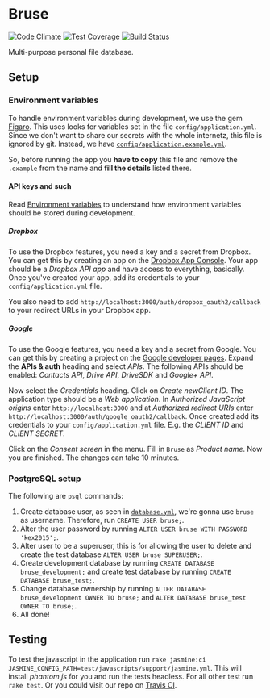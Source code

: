 # Bruse

[![Code Climate](https://codeclimate.com/repos/54ef681a6956806ad40003cc/badges/3ced46e71c97f5a488c1/gpa.svg)](https://codeclimate.com/repos/54ef681a6956806ad40003cc/feed)
[![Test Coverage](https://codeclimate.com/repos/54ef681a6956806ad40003cc/badges/3ced46e71c97f5a488c1/coverage.svg)](https://codeclimate.com/repos/54ef681a6956806ad40003cc/feed)
[![Build Status](https://travis-ci.org/tkomstadius/bruse.svg?branch=develop)](https://travis-ci.org/tkomstadius/bruse)

Multi-purpose personal file database.

## Setup

### Environment variables

To handle environment variables during development, we use the gem
[Figaro](https://github.com/laserlemon/figaro/). This uses looks for variables
set in the file `config/application.yml`. Since we don't want to share our
secrets with the whole internetz, this file is ignored by git. Instead, we have
[`config/application.example.yml`](config/application.example.yml).

So, before running the app you **have to copy** this file and remove the
`.example` from the name and **fill the details** listed there.

#### API keys and such

Read [Environment variables](#environment-variables) to understand how
environment variables should be stored during development.

##### Dropbox

To use the Dropbox features, you need a key and a secret from Dropbox. You can
get this by creating an app on the
[Dropbox App Console](https://www.dropbox.com/developers/apps). Your app should
be a *Dropbox API app* and have access to everything, basically. Once you've
created your app, add its credentials to your `config/application.yml` file.

You also need to add `http://localhost:3000/auth/dropbox_oauth2/callback` to your
redirect URLs in your Dropbox app.

##### Google

To use the Google features, you need a key and a secret from Google. You can
get this by creating a project on the [Google developer pages](https://console.developers.google.com/project). Expand the **APIs & auth** heading and select *APIs*. The following APIs should be enabled: *Contacts API*, *Drive API*, *DriveSDK* and *Google+ API*. 

Now select the *Credentials* heading. Click on *Create newClient ID*. The application type should be a *Web application*. In *Authorized JavaScript origins* enter `http://localhost:3000` and at *Authorized redirect URIs* enter `http://localhost:3000/auth/google_oauth2/callback`. Once created add its credentials to your `config/application.yml` file. E.g. the *CLIENT ID* and *CLIENT SECRET*.

Click on the *Consent screen* in the menu. Fill in `Bruse` as *Product name*. Now you are finished. The changes can take 10 minutes.

### PostgreSQL setup

The following are `psql` commands:

1. Create database user, as seen in [`database.yml`](config/database.yml), we're
gonna use `bruse` as username. Therefore, run `CREATE USER bruse;`.
2. Alter the user password by running `ALTER USER bruse WITH PASSWORD 'kex2015';`.
3. Alter user to be a superuser, this is for allowing the user to delete and
  create the test database `ALTER USER bruse SUPERUSER;`.
4. Create development database by running `CREATE DATABASE bruse_development;`
and create test database by running `CREATE DATABASE bruse_test;`.
5. Change database ownership by running `ALTER DATABASE bruse_development OWNER TO bruse;`
and `ALTER DATABASE bruse_test OWNER TO bruse;`.
6. All done!

## Testing

To test the javascript in the application run
`rake jasmine:ci JASMINE_CONFIG_PATH=test/javascripts/support/jasmine.yml`. This
will install *phantom js* for you and run the tests headless. For all other test
run `rake test`. Or you could visit our repo on
[Travis CI](https://travis-ci.org/tkomstadius/bruse).
